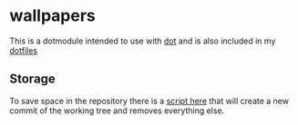 # wallpapers

This is a dotmodule intended to use with
[dot](https://github.com/alexaegis/dot)
and is also included in my
[dotfiles](https://github.com/AlexAegis/dotfiles)

## Storage

To save space in the repository there is
a [script here](./truncate_history.sh) that
will create a new commit of the working
tree and removes everything else.
